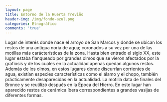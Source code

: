 ```yaml
---
layout: page
title: Entorno de la Huerta Treviño
header-img: /img/fondo-azul.png
categories: Etnográfico
comments: 'true'
---
```



Lugar de interés donde nace el arroyo de San Marcos y donde se ubican los restos de una antigua noria de agua; coronados a su vez por una de las motillas más carácterísticas de la zona. Hasta bien entrado el siglo XX, este lugar estaba flanqueado por grandes olmos que se vieron afectados por la grafiosis y de los cuales en la actualidad apenas quedan algunos restos. Además de los olmos, en estos lugares donde discurrían corrientes de agua, existían especies características como el álamo y el chopo, también prácticamente desaparecidas en la actualidad. La motilla data  de finales del Bronce y se reutilizó después en la Época del Hierro. En este lugar han aparecido restos de cerámica íbera correspondientes a grandes vasijas de diferentes formas.

<div class="photos">
</div>
